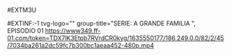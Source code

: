 #EXTM3U

#EXTINF:-1 tvg-logo="" group-title="SERIE: A GRANDE FAMILIA ", EPISODIO 01
https://www349.ff-01.com/token=TDX7lK3Etpb7RVrdCR0kyg/1635550177/186.249.0.0/82/2/45/7034ba261a2dc59fc7b300bc1aeaa452-480p.mp4
